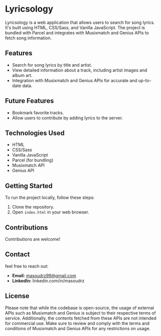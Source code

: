 # Lyricsology

Lyricsology is a web application that allows users to search for song lyrics. It's built using HTML, CSS/Sass, and Vanilla JavaScript. The project is bundled with Parcel and integrates with Musixmatch and Genius APIs to fetch song information.

## Features

- Search for song lyrics by title and artist.
- View detailed information about a track, including artist images and album art.
- Integration with Musixmatch and Genius APIs for accurate and up-to-date data.

## Future Features

- Bookmark favorite tracks.
- Allow users to contribute by adding lyrics to the server.

## Technologies Used

- HTML
- CSS/Sass
- Vanilla JavaScript
- Parcel (for bundling)
- Musixmatch API
- Genius API

## Getting Started

To run the project locally, follow these steps:

1. Clone the repository.
2. Open `index.html` in your web browser.

## Contributions

Contributions are welcome!

## Contact

feel free to reach out:

- **Email:** masoudrz99@gmail.com
- **LinkedIn:** linkedin.com/in/masoudrz

## License

Please note that while the codebase is open-source, the usage of external APIs such as Musixmatch and Genius is subject to their respective terms of service. Additionally, the contents fetched from these APIs are not intended for commercial use. Make sure to review and comply with the terms and conditions of Musixmatch and Genius APIs for any restrictions on usage.
